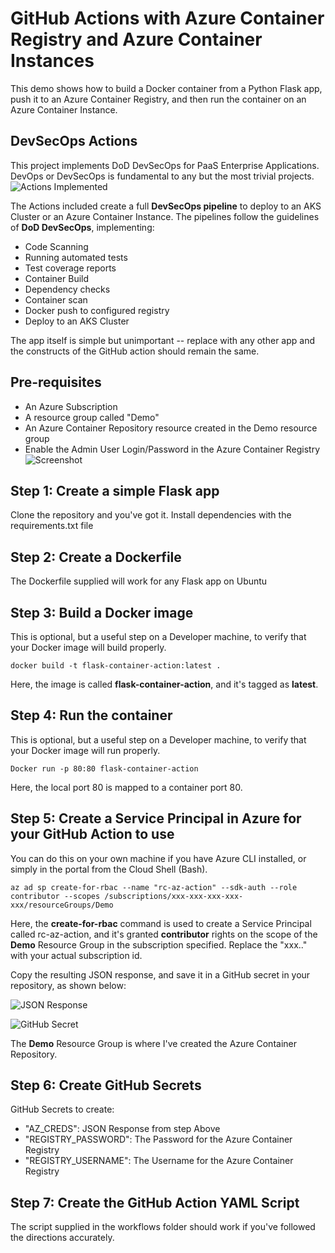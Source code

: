 # GitHub Actions with Azure Container Registry and Azure Container Instances
This demo shows how to build a Docker container from a Python Flask app, push it to an Azure Container Registry, and then run the container on an Azure Container Instance. 

## DevSecOps Actions
This project implements DoD DevSecOps for PaaS Enterprise Applications. DevOps or DevSecOps is fundamental to any but the most trivial projects.
![Actions Implemented](https://i.imgur.com/Gv3FnRB.png)

The Actions included create a full **DevSecOps pipeline** to deploy to an AKS Cluster or an Azure Container Instance. The pipelines follow the guidelines of **DoD DevSecOps**, implementing:

- Code Scanning
- Running automated tests
- Test coverage reports
- Container Build
- Dependency checks
- Container scan
- Docker push to configured registry
- Deploy to an AKS Cluster


The app itself is simple but unimportant -- replace with any other app and the constructs of the GitHub action should remain the same.

## Pre-requisites
- An Azure Subscription
- A resource group called "Demo"
- An Azure Container Repository resource created in the Demo resource group
- Enable the Admin User Login/Password in the Azure Container Registry
![Screenshot](https://github.com/marlinspike/flask-container-action/blob/master/img/acr_enable_admin_user.png)


## Step 1: Create a simple Flask app
Clone the repository and you've got it. Install dependencies with the requirements.txt file

## Step 2: Create a Dockerfile
The Dockerfile supplied will work for any Flask app on Ubuntu

## Step 3: Build a Docker image
This is optional, but a useful step on a Developer machine, to verify that your Docker image will build properly.

`docker build -t flask-container-action:latest .`

Here, the image is called **flask-container-action**, and it's tagged as **latest**.

## Step 4: Run the container
This is optional, but a useful step on a Developer machine, to verify that your Docker image will run properly.

`Docker run -p 80:80 flask-container-action`

Here, the local port 80 is mapped to a container port 80.

## Step 5: Create a Service Principal in Azure for your GitHub Action to use
You can do this on your own machine if you have Azure CLI installed, or simply in the portal from the Cloud Shell (Bash).

`az ad sp create-for-rbac --name "rc-az-action" --sdk-auth --role contributor --scopes /subscriptions/xxx-xxx-xxx-xxx-xxx/resourceGroups/Demo`

Here, the **create-for-rbac** command is used to create a Service Principal called rc-az-action, and it's granted **contributor** rights on the scope of the **Demo** Resource Group in the subscription specified. Replace the "xxx.." with your actual subscription id.

Copy the resulting JSON response, and save it in a GitHub secret in your repository, as shown below:

![JSON Response](https://github.com/marlinspike/flask-container-action/blob/master/img/JSON_Response.png)

![GitHub Secret](https://github.com/marlinspike/flask-container-action/blob/master/img/create_secret.jpg)

The **Demo** Resource Group is where I've created the Azure Container Repository.

## Step 6: Create GitHub Secrets
GitHub Secrets to create:
- "AZ_CREDS": JSON Response from step Above
- "REGISTRY_PASSWORD": The Password for the Azure Container Registry
- "REGISTRY_USERNAME": The Username for the Azure Container Registry

## Step 7: Create the GitHub Action YAML Script
The script supplied in the workflows folder should work if you've followed the directions accurately.
